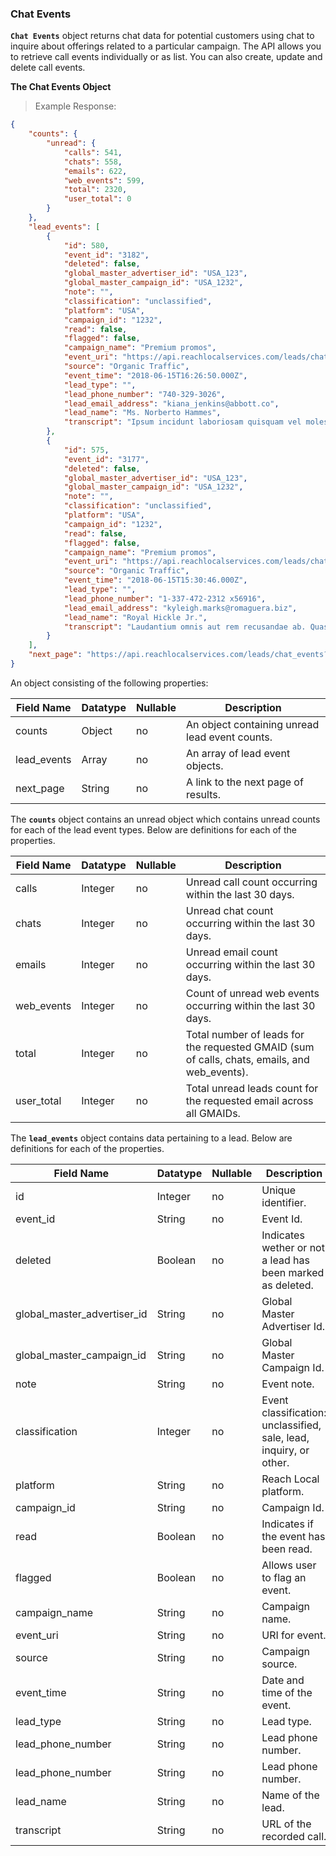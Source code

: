 ### Chat Events
**`Chat Events`** object returns chat data for potential customers using chat to inquire about offerings related to a particular campaign. The API allows you to retrieve call events individually or as list. You can also create, update and delete call events.

**The Chat Events Object**

> Example Response:

```json
{
    "counts": {
        "unread": {
            "calls": 541,
            "chats": 558,
            "emails": 622,
            "web_events": 599,
            "total": 2320,
            "user_total": 0
        }
    },
    "lead_events": [
        {
            "id": 580,
            "event_id": "3182",
            "deleted": false,
            "global_master_advertiser_id": "USA_123",
            "global_master_campaign_id": "USA_1232",
            "note": "",
            "classification": "unclassified",
            "platform": "USA",
            "campaign_id": "1232",
            "read": false,
            "flagged": false,
            "campaign_name": "Premium promos",
            "event_uri": "https://api.reachlocalservices.com/leads/chat_events/580",
            "source": "Organic Traffic",
            "event_time": "2018-06-15T16:26:50.000Z",
            "lead_type": "",
            "lead_phone_number": "740-329-3026",
            "lead_email_address": "kiana_jenkins@abbott.co",
            "lead_name": "Ms. Norberto Hammes",
            "transcript": "Ipsum incidunt laboriosam quisquam vel molestiae. Accusantium consectetur quos. Aut voluptatem cupiditate. Rerum ipsa ipsam."
        },
        {
            "id": 575,
            "event_id": "3177",
            "deleted": false,
            "global_master_advertiser_id": "USA_123",
            "global_master_campaign_id": "USA_1232",
            "note": "",
            "classification": "unclassified",
            "platform": "USA",
            "campaign_id": "1232",
            "read": false,
            "flagged": false,
            "campaign_name": "Premium promos",
            "event_uri": "https://api.reachlocalservices.com/leads/chat_events/575",
            "source": "Organic Traffic",
            "event_time": "2018-06-15T15:30:46.000Z",
            "lead_type": "",
            "lead_phone_number": "1-337-472-2312 x56916",
            "lead_email_address": "kyleigh.marks@romaguera.biz",
            "lead_name": "Royal Hickle Jr.",
            "transcript": "Laudantium omnis aut rem recusandae ab. Quasi culpa aspernatur itaque ut quisquam quidem placeat. Suscipit et facere minus vel. Cumque libero ut. Ut rem et beatae perspiciatis omnis."
        }
    ],
    "next_page": "https://api.reachlocalservices.com/leads/chat_events?global_master_advertiser_id=USA_123&per_page=50&last_event_seen=2018-06-13 02:19:5122&show_deleted=false"
}
```

An object consisting of the following properties:

Field Name | Datatype | Nullable | Description
---------- | -------- | -------- | -----------
counts | Object | no | An object containing unread lead event counts.
lead_events | Array | no | An array of lead event objects.
next_page | String | no | A link to the next page of results.

The **`counts`** object contains an unread object which contains unread counts for each of the lead event types. Below are definitions for each of the properties.

Field Name | Datatype | Nullable | Description
---------- | -------- | -------- | -----------
calls      | Integer  | no | Unread call count occurring within the last 30 days.
chats      | Integer  | no | Unread chat count occurring within the last 30 days.
emails     | Integer  | no | Unread email count occurring within the last 30 days.
web_events | Integer  | no | Count of unread web events occurring within the last 30 days.
total      | Integer  | no | Total number of leads for the requested GMAID (sum of calls, chats, emails, and web_events).
user_total | Integer  | no | Total unread leads count for the requested email across all GMAIDs.

The **`lead_events`** object contains data pertaining to a lead. Below are definitions for each of the properties.

Field Name | Datatype | Nullable | Description
---------- | -------- | -------- | -----------
id                          | Integer  | no | Unique identifier.
event_id                    | String   | no | Event Id.
deleted                     | Boolean  | no | Indicates wether or not a lead has been marked as deleted.
global_master_advertiser_id | String   | no | Global Master Advertiser Id.
global_master_campaign_id   | String   | no | Global Master Campaign Id.
note                        | String   | no | Event note.
classification              | Integer  | no | Event classification: unclassified, sale, lead, inquiry, or other.
platform                    | String   | no | Reach Local platform.
campaign_id                 | String   | no | Campaign Id.
read                        | Boolean  | no | Indicates if the event has been read.
flagged                     | Boolean  | no | Allows user to flag an event.
campaign_name               | String   | no | Campaign name.
event_uri                   | String   | no | URI for event.
source                      | String   | no | Campaign source.
event_time                  | String   | no | Date and time of the event.
lead_type                   | String   | no | Lead type.
lead_phone_number           | String   | no | Lead phone number.
lead_phone_number           | String   | no | Lead phone number.
lead_name                   | String   | no | Name of the lead.
transcript                  | String   | no | URL of the recorded call.
